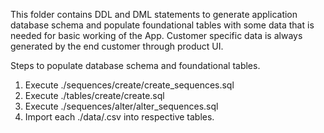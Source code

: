This folder contains DDL and DML statements to generate application database schema and populate
foundational tables with some data that is needed for basic working of the App.
Customer specific data is always generated by the end customer through product UI.

Steps to populate database schema and foundational tables.

1. Execute ./sequences/create/create_sequences.sql
2. Execute ./tables/create/create.sql
3. Execute ./sequences/alter/alter_sequences.sql
4. Import each ./data/<table>.csv into respective tables.
